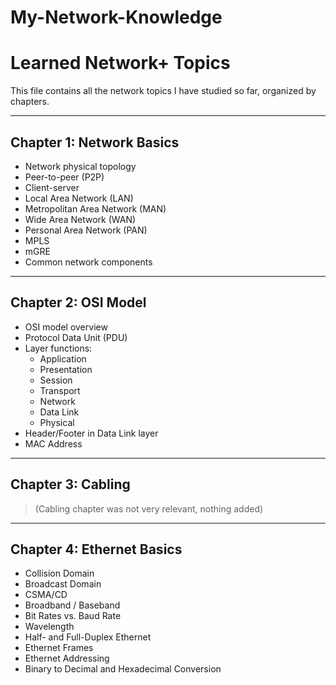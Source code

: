 # My-Network-Knowledge
# Learned Network+ Topics

This file contains all the network topics I have studied so far, organized by chapters.

---

## Chapter 1: Network Basics
- Network physical topology  
- Peer-to-peer (P2P)  
- Client-server  
- Local Area Network (LAN)  
- Metropolitan Area Network (MAN)  
- Wide Area Network (WAN)  
- Personal Area Network (PAN)  
- MPLS  
- mGRE  
- Common network components  

---

## Chapter 2: OSI Model
- OSI model overview  
- Protocol Data Unit (PDU)  
- Layer functions:  
  - Application  
  - Presentation  
  - Session  
  - Transport  
  - Network  
  - Data Link  
  - Physical  
- Header/Footer in Data Link layer  
- MAC Address  

---

## Chapter 3: Cabling
> (Cabling chapter was not very relevant, nothing added)  

---

## Chapter 4: Ethernet Basics
- Collision Domain  
- Broadcast Domain  
- CSMA/CD  
- Broadband / Baseband  
- Bit Rates vs. Baud Rate  
- Wavelength  
- Half- and Full-Duplex Ethernet  
- Ethernet Frames  
- Ethernet Addressing  
- Binary to Decimal and Hexadecimal Conversion
